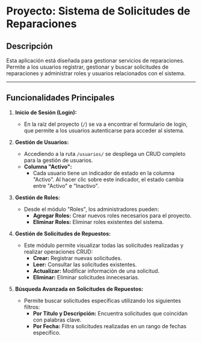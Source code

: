 # Proyecto: Sistema de Solicitudes de Reparaciones

## Descripción
Esta aplicación está diseñada para gestionar servicios de reparaciones. Permite a los usuarios registrar, gestionar y buscar solicitudes de reparaciones y administrar roles y usuarios relacionados con el sistema.

---

## Funcionalidades Principales

1. **Inicio de Sesión (Login):**
   - En la raíz del proyecto (`/`) se va a encontrar el formulario de login, que permite a los usuarios autenticarse para acceder al sistema.

2. **Gestión de Usuarios:**
   - Accediendo a la ruta `/usuarios/` se despliega un CRUD completo para la gestión de usuarios.
   - **Columna "Activo":**
     - Cada usuario tiene un indicador de estado en la columna "Activo". Al hacer clic sobre este indicador, el estado cambia entre "Activo" e "Inactivo".

3. **Gestión de Roles:**
   - Desde el módulo "Roles", los administradores pueden:
     - **Agregar Roles:** Crear nuevos roles necesarios para el proyecto.
     - **Eliminar Roles:** Eliminar roles existentes del sistema.

4. **Gestión de Solicitudes de Repuestos:**
   - Este módulo permite visualizar todas las solicitudes realizadas y realizar operaciones CRUD:
     - **Crear:** Registrar nuevas solicitudes.
     - **Leer:** Consultar las solicitudes existentes.
     - **Actualizar:** Modificar información de una solicitud.
     - **Eliminar:** Eliminar solicitudes innecesarias.

5. **Búsqueda Avanzada en Solicitudes de Repuestos:**
   - Permite buscar solicitudes específicas utilizando los siguientes filtros:
     - **Por Título y Descripción:** Encuentra solicitudes que coincidan con palabras clave.
     - **Por Fecha:** Filtra solicitudes realizadas en un rango de fechas específico.




